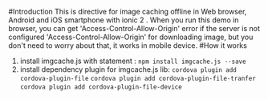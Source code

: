 #Introduction
This is directive for image caching offline in Web browser, Android and iOS smartphone with ionic 2 . 
When you run this demo in browser, you can get 'Access-Control-Allow-Origin' error if the server is not configured  'Access-Control-Allow-Origin' for downloading image, but you don't need to worry about that, it works in mobile device.
#How it works
1. install imgcache.js with statement : `npm install imgcache.js --save`
2. install dependency plugin for imgcache.js lib: 
`cordova plugin add cordova-plugin-file`
`cordova plugin add cordova-plugin-file-tranfer`
`cordova plugin add cordova-plugin-file-device`